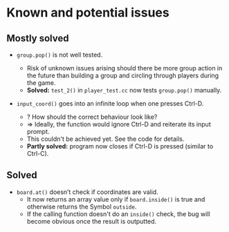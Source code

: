 # Known and potential issues





## Mostly solved
* `group.pop()` is not well tested.
    * Risk of unknown issues arising should there be more group action in the future than building a group and circling through players during the game.
    * **Solved:** `test_2()` in `player_test.cc` now tests `group.pop()` manually.
    

* `input_coord()` goes into an infinite loop when one presses Ctrl-D.
    * ? How should the correct behaviour look like?
    * => Ideally, the function would ignore Ctrl-D and reiterate its input prompt.
    * This couldn't be achieved yet. See the code for details.
    * **Partly solved:** program now closes if Ctrl-D is pressed (similar to Ctrl-C).



## Solved
* `board.at()` doesn’t check if coordinates are valid.
    * It now returns an array value only if `board.inside()` is true and otherwise returns the Symbol `outside`.
    * If the calling function doesn't do an `inside()` check, the bug will become obvious once the result is outputted.
